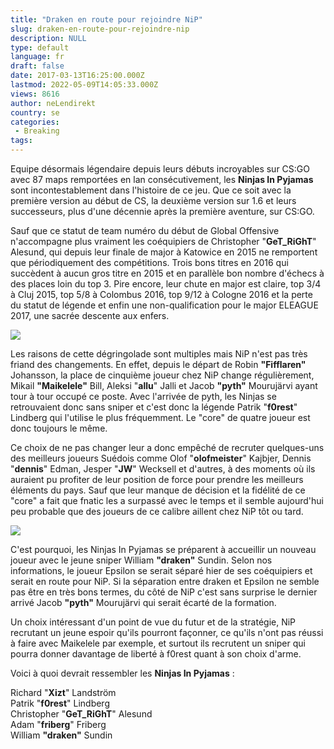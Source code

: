 ```yaml
---
title: "Draken en route pour rejoindre NiP"
slug: draken-en-route-pour-rejoindre-nip
description: NULL
type: default
language: fr
draft: false
date: 2017-03-13T16:25:00.000Z
lastmod: 2022-05-09T14:05:33.000Z
views: 8616
author: neLendirekt
country: se
categories:
 - Breaking
tags:
---
```

Equipe désormais légendaire depuis leurs débuts incroyables sur CS:GO avec 87 maps remportées en lan consécutivement, les **Ninjas In Pyjamas** sont incontestablement dans l'histoire de ce jeu. Que ce soit avec la première version au début de CS, la deuxième version sur 1.6 et leurs successeurs, plus d'une décennie après la première aventure, sur CS:GO.

Sauf que ce statut de team numéro du début de Global Offensive n'accompagne plus vraiment les coéquipiers de Christopher "**GeT\_RiGhT**" Alesund, qui depuis leur finale de major à Katowice en 2015 ne remportent que périodiquement des compétitions. Trois bons titres en 2016 qui succèdent à aucun gros titre en 2015 et en parallèle bon nombre d'échecs à des places loin du top 3\. Pire encore, leur chute en major est claire, top 3/4 à Cluj 2015, top 5/8 à Colombus 2016, top 9/12 à Cologne 2016 et la perte du statut de légende et enfin une non-qualification pour le major ELEAGUE 2017, une sacrée descente aux enfers.

![](/storage/images/58c6ba34cdf96_14818318933628jpeg.jpeg)

Les raisons de cette dégringolade sont multiples mais NiP n'est pas très friand des changements. En effet, depuis le départ de Robin **"Fifflaren"** Johansson, la place de cinquième joueur chez NiP change régulièrement, Mikail **"Maikelele"** Bill, Aleksi "**allu**" Jalli et Jacob **"pyth"** Mourujärvi ayant tour à tour occupé ce poste. Avec l'arrivée de pyth, les Ninjas se retrouvaient donc sans sniper et c'est donc la légende Patrik "**f0rest**" Lindberg qui l'utilise le plus fréquemment. Le "core" de quatre joueur est donc toujours le même.

Ce choix de ne pas changer leur a donc empêché de recruter quelques-uns des meilleurs joueurs Suédois comme Olof "**olofmeister**" Kajbjer, Dennis "**dennis**" Edman, Jesper "**JW**" Wecksell et d'autres, à des moments où ils auraient pu profiter de leur position de force pour prendre les meilleurs éléments du pays. Sauf que leur manque de décision et la fidélité de ce "core" a fait que fnatic les a surpassé avec le temps et il semble aujourd'hui peu probable que des joueurs de ce calibre aillent chez NiP tôt ou tard.

![](/storage/images/58c6ba2bccc96_14843728031033jpeg.jpeg)

C'est pourquoi, les Ninjas In Pyjamas se préparent à accueillir un nouveau joueur avec le jeune sniper William **"draken"** Sundin. Selon nos informations, le joueur Epsilon se serait séparé hier de ses coéquipiers et serait en route pour NiP. Si la séparation entre draken et Epsilon ne semble pas être en très bons termes, du côté de NiP c'est sans surprise le dernier arrivé Jacob **"pyth"** Mourujärvi qui serait écarté de la formation.

Un choix intéressant d'un point de vue du futur et de la stratégie, NiP recrutant un jeune espoir qu'ils pourront façonner, ce qu'ils n'ont pas réussi à faire avec Maikelele par exemple, et surtout ils recrutent un sniper qui pourra donner davantage de liberté à f0rest quant à son choix d'arme.

Voici à quoi devrait ressembler les **Ninjas In Pyjamas** :

Richard "**Xizt**" Landström  
Patrik "**f0rest**" Lindberg  
Christopher "**GeT\_RiGhT**" Alesund  
Adam "**friberg**" Friberg  
William **"draken"** Sundin
